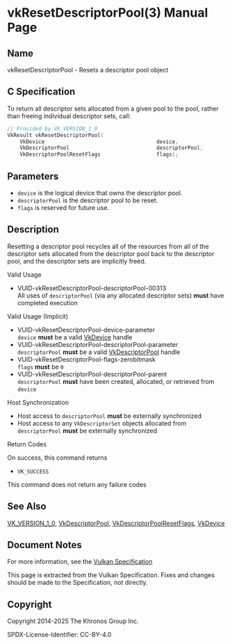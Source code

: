 # vkResetDescriptorPool(3) Manual Page

## Name

vkResetDescriptorPool - Resets a descriptor pool object



## [](#_c_specification)C Specification

To return all descriptor sets allocated from a given pool to the pool, rather than freeing individual descriptor sets, call:

```c++
// Provided by VK_VERSION_1_0
VkResult vkResetDescriptorPool(
    VkDevice                                    device,
    VkDescriptorPool                            descriptorPool,
    VkDescriptorPoolResetFlags                  flags);
```

## [](#_parameters)Parameters

- `device` is the logical device that owns the descriptor pool.
- `descriptorPool` is the descriptor pool to be reset.
- `flags` is reserved for future use.

## [](#_description)Description

Resetting a descriptor pool recycles all of the resources from all of the descriptor sets allocated from the descriptor pool back to the descriptor pool, and the descriptor sets are implicitly freed.

Valid Usage

- [](#VUID-vkResetDescriptorPool-descriptorPool-00313)VUID-vkResetDescriptorPool-descriptorPool-00313  
  All uses of `descriptorPool` (via any allocated descriptor sets) **must** have completed execution

Valid Usage (Implicit)

- [](#VUID-vkResetDescriptorPool-device-parameter)VUID-vkResetDescriptorPool-device-parameter  
  `device` **must** be a valid [VkDevice](https://registry.khronos.org/vulkan/specs/latest/man/html/VkDevice.html) handle
- [](#VUID-vkResetDescriptorPool-descriptorPool-parameter)VUID-vkResetDescriptorPool-descriptorPool-parameter  
  `descriptorPool` **must** be a valid [VkDescriptorPool](https://registry.khronos.org/vulkan/specs/latest/man/html/VkDescriptorPool.html) handle
- [](#VUID-vkResetDescriptorPool-flags-zerobitmask)VUID-vkResetDescriptorPool-flags-zerobitmask  
  `flags` **must** be `0`
- [](#VUID-vkResetDescriptorPool-descriptorPool-parent)VUID-vkResetDescriptorPool-descriptorPool-parent  
  `descriptorPool` **must** have been created, allocated, or retrieved from `device`

Host Synchronization

- Host access to `descriptorPool` **must** be externally synchronized
- Host access to any `VkDescriptorSet` objects allocated from `descriptorPool` **must** be externally synchronized

Return Codes

On success, this command returns

- `VK_SUCCESS`

This command does not return any failure codes

## [](#_see_also)See Also

[VK\_VERSION\_1\_0](https://registry.khronos.org/vulkan/specs/latest/man/html/VK_VERSION_1_0.html), [VkDescriptorPool](https://registry.khronos.org/vulkan/specs/latest/man/html/VkDescriptorPool.html), [VkDescriptorPoolResetFlags](https://registry.khronos.org/vulkan/specs/latest/man/html/VkDescriptorPoolResetFlags.html), [VkDevice](https://registry.khronos.org/vulkan/specs/latest/man/html/VkDevice.html)

## [](#_document_notes)Document Notes

For more information, see the [Vulkan Specification](https://registry.khronos.org/vulkan/specs/latest/html/vkspec.html#vkResetDescriptorPool)

This page is extracted from the Vulkan Specification. Fixes and changes should be made to the Specification, not directly.

## [](#_copyright)Copyright

Copyright 2014-2025 The Khronos Group Inc.

SPDX-License-Identifier: CC-BY-4.0